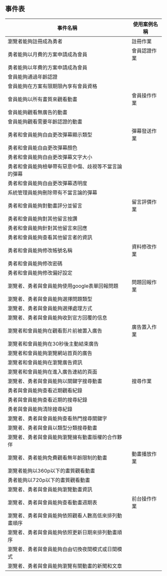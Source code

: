 ## 事件表
|事件名稱|使用案例名稱|
|---|---|
|瀏覽者能夠註冊成為勇者|註冊作業|
|勇者能夠以月費的方案申請成為會員|會員認證作業|
|勇者能夠以年費的方案申請成為會員|
|會員能夠通過年齡認證||
|會員能夠在方案有限期限內享有會員資格||
|會員能夠以所有畫質來觀看動畫|會員操作作業||
|會員能夠觀看無廣告的動畫||
|會員能夠觀看需要年齡認證的動畫||
|勇者和會員能夠自由更改彈幕顯示類型|彈幕發送作業|
|勇者和會員能自由更改彈幕顏色||
|勇者和會員能夠自由更改彈幕文字大小|
|勇者和會員能夠檢舉帶有惡意中傷、歧視等不當言論的彈幕|
|勇者和會員能夠自由更改彈幕透明度|
|系統管理員能夠刪除帶有不當言論的彈幕||
|勇者和會員能夠對動畫評分並留言|留言評價作業|
|勇者和會員能夠對其他留言按讚||
|勇者和會員能夠針對其他留言來回應||
|勇者和會員能夠查看其他留言者的資訊||
|勇者和會員能夠修改帳號名稱|資料修改作業|
|勇者和會員能夠修改密碼||
|勇者和會員能夠修改偏好設定||
|瀏覽者、勇者與會員能夠使用google表單回報問題|問題回報作業|
|瀏覽者、勇者與會員能夠選擇問題類型||
|瀏覽者、勇者與會員能夠選擇處理方式||
|瀏覽者、勇者與會員能夠收到官方回覆的信息||
|瀏覽者和會員能夠在觀看影片前被置入廣告|廣告置入作業|
|瀏覽者和會員能夠在30秒後主動結束廣告||
|瀏覽者和會員能夠瀏覽網站首頁的廣告||
|瀏覽者和會員能夠在瀏覽廣告資訊||
|瀏覽者和會員能夠在進入廣告連結的頁面||
|瀏覽者、勇者與會員能夠以關鍵字搜尋動畫|搜尋作業|
|勇者與會員能夠查看近期觀看紀錄||
|勇者與會員能夠查看近期的搜尋紀錄||
|勇者與會員能夠清除搜尋紀錄||
|瀏覽者、勇者與會員能夠查看熱門搜尋關鍵字|
|瀏覽者、勇者與會員以類型分類搜尋動畫||
|瀏覽者、勇者與會員能夠瀏覽擁有動畫版權的合作夥伴|
|瀏覽者、勇者能夠免費觀看無年齡限制的動畫|動畫播放作業|
|瀏覽者能夠以360p以下的畫質觀看動畫||
|勇者能夠以720p以下的畫質觀看動畫||
|瀏覽者、勇者與會員能夠瀏覽動畫資訊||;觀看人數 上架日期 作品簡介 作品評價 作品類型 對象族群 導演監督 台灣代理 製作廠商 彈幕 彈幕數量 留言
|瀏覽者、勇者與會員能夠查看動畫週期表|前台操作作業|
|瀏覽者、勇者與會員能夠依照觀看人數高低來排列動畫順序||
|瀏覽者、勇者與會員能夠依照更新日期來排列動畫順序||
|瀏覽者、勇者與會員能夠自由切換夜間模式或日間模式||
|瀏覽者、勇者與會員能夠瀏覽有關動畫的新聞和文章|








